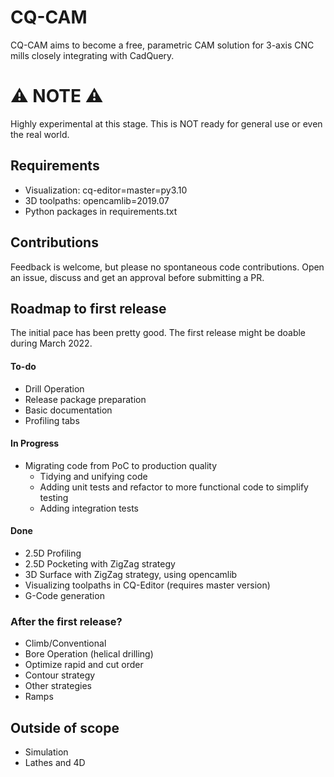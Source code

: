 CQ-CAM
====

CQ-CAM aims to become a free, parametric CAM solution for
3-axis CNC mills closely integrating with CadQuery. 

⚠ NOTE ⚠
===
Highly experimental at this stage. This is NOT ready for general use or even the real world.

Requirements
---

* Visualization: cq-editor=master=py3.10
* 3D toolpaths: opencamlib=2019.07
* Python packages in requirements.txt


Contributions
---
Feedback is welcome, but please no spontaneous code contributions.
Open an issue, discuss and get an approval before submitting a PR.


Roadmap to first release
---
The initial pace has been pretty good. The first release might be doable 
during March 2022. 

#### To-do
* Drill Operation
* Release package preparation
* Basic documentation
* Profiling tabs


#### In Progress
* Migrating code from PoC to production quality
  * Tidying and unifying code
  * Adding unit tests and refactor to more functional code to simplify testing
  * Adding integration tests
  
#### Done
* 2.5D Profiling
* 2.5D Pocketing with ZigZag strategy
* 3D Surface with ZigZag strategy, using opencamlib
* Visualizing toolpaths in CQ-Editor (requires master version)
* G-Code generation

### After the first release?
* Climb/Conventional
* Bore Operation (helical drilling)
* Optimize rapid and cut order
* Contour strategy
* Other strategies
* Ramps


Outside of scope
---

* Simulation
* Lathes and 4D


